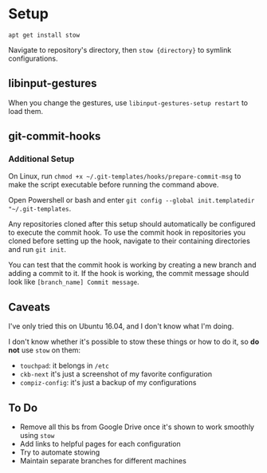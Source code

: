 # Setup

`apt get install stow`

Navigate to repository's directory, then `stow {directory}` to symlink configurations.


## libinput-gestures

When you change the gestures, use `libinput-gestures-setup restart` to load them.

## git-commit-hooks

### Additional Setup

On Linux, run `chmod +x ~/.git-templates/hooks/prepare-commit-msg` to make
the script executable before running the command above.

Open Powershell or bash and enter
`git config --global init.templatedir "~/.git-templates`.

Any repositories cloned after this setup should automatically be configured to
execute the commit hook. To use the commit hook in repositories you cloned before
setting up the hook, navigate to their containing directories and run `git init`.

You can test that the commit hook is working by creating a new branch and
adding a commit to it. If the hook is working, the commit message should look
like `[branch_name] Commit message`.


## Caveats

I've only tried this on Ubuntu 16.04, and I don't know what I'm doing.

I don't know whether it's possible to stow these things or how to do it, so **do not** use `stow` on them:

- `touchpad`: it belongs in `/etc`
- `ckb-next` it's just a screenshot of my favorite configuration
- `compiz-config`: it's just a backup of my configurations

## To Do

- Remove all this bs from Google Drive once it's shown to work smoothly using `stow`
- Add links to helpful pages for each configuration
- Try to automate stowing
- Maintain separate branches for different machines
